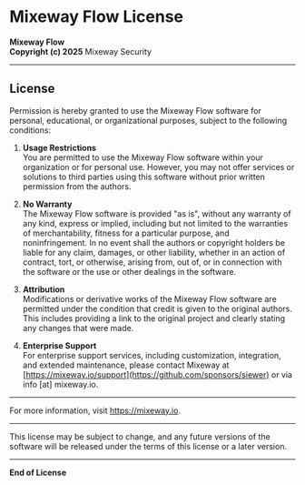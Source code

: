 # Mixeway Flow License

**Mixeway Flow**  
**Copyright (c) 2025** Mixeway Security

---

## License

Permission is hereby granted to use the Mixeway Flow software for personal, educational, or organizational purposes, subject to the following conditions:

1. **Usage Restrictions**  
   You are permitted to use the Mixeway Flow software within your organization or for personal use. However, you may not offer services or solutions to third parties using this software without prior written permission from the authors.

2. **No Warranty**  
   The Mixeway Flow software is provided "as is", without any warranty of any kind, express or implied, including but not limited to the warranties of merchantability, fitness for a particular purpose, and noninfringement. In no event shall the authors or copyright holders be liable for any claim, damages, or other liability, whether in an action of contract, tort, or otherwise, arising from, out of, or in connection with the software or the use or other dealings in the software.

3. **Attribution**  
   Modifications or derivative works of the Mixeway Flow software are permitted under the condition that credit is given to the original authors. This includes providing a link to the original project and clearly stating any changes that were made.

4. **Enterprise Support**  
   For enterprise support services, including customization, integration, and extended maintenance, please contact Mixeway at [https://mixeway.io/support](https://github.com/sponsors/siewer) or via info [at] mixeway.io.

---

For more information, visit https://mixeway.io.

---

This license may be subject to change, and any future versions of the software will be released under the terms of this license or a later version.

---

**End of License**
